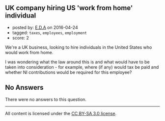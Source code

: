 ## UK company hiring US 'work from home' individual

- posted by: [E.D.A](https://stackexchange.com/users/5737164/e-d-a) on 2016-04-24
- tagged: `taxes`, `employees`, `employment`
- score: 2

<p>We're a UK business, looking to hire individuals in the United States who would work from home.</p>

<p>I was wondering what the law around this is and what would have to be taken into consideration - for example, where (if any) would tax be paid and whether NI contributions would be required for this employee?</p>


## No Answers

There were no answers to this question.


---

All content is licensed under the [CC BY-SA 3.0 license](https://creativecommons.org/licenses/by-sa/3.0/).
